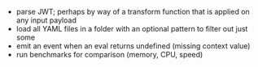- parse JWT; perhaps by way of a transform function that is applied on any input payload
- load all YAML files in a folder with an optional pattern to filter out just some
- emit an event when an eval returns undefined (missing context value)
- run benchmarks for comparison (memory, CPU, speed)
